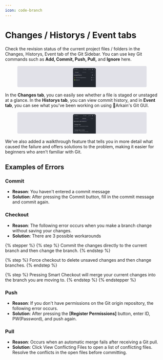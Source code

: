 ```yaml
---
icon: code-branch
---
```


# Changes / Historys / Event tabs

Check the revision status of the current project files / folders in the Changes, Historys, Event tab of the Git Sidebar. You can use key Git commands such as **Add, Commit, Push, Pull,** and **Ignore** here.

<figure><img src="../../../.gitbook/assets/git_03 (1).png" alt=""><figcaption></figcaption></figure>

In the **Changes tab**, you can easily see whether a file is staged or unstaged at a glance. In the **Historys tab**, you can view commit history, and in **Event tab**, you can see what you've been working on using Arkain's Git GUI.

<figure><img src="../../../.gitbook/assets/image (39).png" alt=""><figcaption></figcaption></figure>

We've also added a walkthrough feature that tells you in more detail what caused the failure and offers solutions to the problem, making it easier for beginners who aren't familiar with Git.

## Examples of Errors <a href="#examples-of-errors" id="examples-of-errors"></a>

### **Commit**

* **Reason**: You haven't entered a commit message&#x20;
* **Solution**: After pressing the Commit button, fill in the commit message and commit again.

### **Checkout**

* **Reason**: The following error occurs when you make a branch change without saving your changes.
* **Solution**: There are 3 possible workarounds

{% stepper %}
{% step %}
Commit the changes directly to the current branch and then change the branch.
{% endstep %}

{% step %}
Force checkout to delete unsaved changes and then change branches.
{% endstep %}

{% step %}
Pressing Smart Checkout will merge your current changes into the branch you are moving to.
{% endstep %}
{% endstepper %}

### **Push**

* **Reason**: If you don't have permissions on the Git origin repository, the following error occurs.&#x20;
* **Solution**: After pressing the **\[Register Permissions]** button, enter ID, PW(Password), and push again.

### **Pull**

* **Reason**: Occurs when an automatic merge fails after receiving a Git pull.&#x20;
* **Solution**: Click View Conflicting Files to open a list of conflicting files. Resolve the conflicts in the open files before committing.
